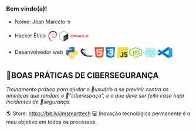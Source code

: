 ### Bem vindo(a)!
- Nome: Jean Marcelo ☕
- Hacker Ético <img align="center" width="30" height="30" src="https://raw.githubusercontent.com/devicons/devicon/master/icons/debian/debian-original.svg"><img align="center" width="30" height="30" src="https://raw.githubusercontent.com/devicons/devicon/master/icons/bash/bash-original.svg"> <img align="center" width="50" src="https://raw.githubusercontent.com/devicons/devicon/master/icons/oracle/oracle-original.svg">
- Desenvolvedor web <img align="center" alt="Python" height="40" width="40" src="https://raw.githubusercontent.com/devicons/devicon/master/icons/python/python-original.svg"><img align="center" alt="Flask" height="30" width="40" src="https://raw.githubusercontent.com/devicons/devicon/master/icons/flask/flask-original.svg"><img align="center" alt="HTML" height="30" width="30" src="https://raw.githubusercontent.com/devicons/devicon/master/icons/html5/html5-original.svg"><img align="center" alt="CSS" height="30" width="30" src="https://raw.githubusercontent.com/devicons/devicon/master/icons/css3/css3-original.svg"> <img align="center" alt="Js" height="30" width="30" src="https://raw.githubusercontent.com/devicons/devicon/master/icons/javascript/javascript-original.svg"><img align="center" alt="Nodejs" height="30" width="40" src="https://raw.githubusercontent.com/devicons/devicon/master/icons/nodejs/nodejs-original.svg"><img align="center" alt="React" height="30" width="40" src="https://raw.githubusercontent.com/devicons/devicon/master/icons/react/react-original.svg"><img align="center" alt="Vscode" height="30" width="40" src="https://raw.githubusercontent.com/devicons/devicon/master/icons/vscode/vscode-original.svg">

## 📌BOAS PRÁTICAS DE CIBERSEGURANÇA</h1>
<i>Treinamento prático para ajudar o 🤯usuário a se previnir contra as ameaças que rondam o 👾"ciberespaço", e o que deve ser feito caso haja incidentes de 🔐segurança.</i>

🌎 Store: https://bit.ly/Jmsmarttech 💻 Inovação tecnológica permanente é o meu objetivo em todos os processos.
